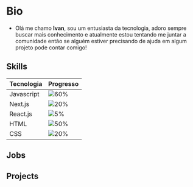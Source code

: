 # Bio
- Olá me chamo **Ivan**, sou um entusiasta da tecnologia, adoro sempre buscar mais conhecimento e atualmente estou tentando me juntar a comunidade então se alguém estiver precisando de ajuda em algum projeto pode contar comigo!

## Skills

Tecnologia | Progresso
---------- | ------
Javascript | ![60%](https://progress-bar.dev/60)
Next.js    | ![20%](https://progress-bar.dev/20)
React.js   | ![5%](https://progress-bar.dev/5)
HTML       | ![50%](https://progress-bar.dev/50)
CSS        | ![20%](https://progress-bar.dev/20)

## Jobs

## Projects

